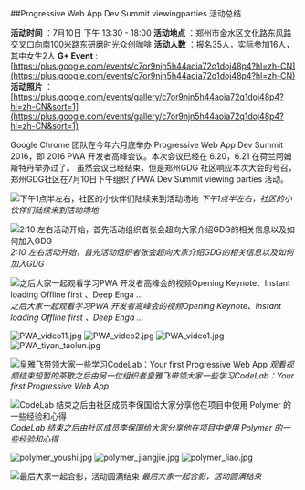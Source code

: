 ##Progressive Web App Dev Summit viewingparties 活动总结

**活动时间** ：7月10日 下午 13:30 - 18:00
**活动地点** ：郑州市金水区文化路东风路交叉口向南100米路东研磨时光众创咖啡
**活动人数** ：报名35人，实际参加16人，其中女生2人
**G+ Event** : [https://plus.google.com/events/c7or9njn5h44aoia72q1doj48p4?hl=zh-CN](https://plus.google.com/events/c7or9njn5h44aoia72q1doj48p4?hl=zh-CN)
**活动照片** ：[https://plus.google.com/events/gallery/c7or9njn5h44aoia72q1doj48p4?hl=zh-CN&sort=1](https://plus.google.com/events/gallery/c7or9njn5h44aoia72q1doj48p4?hl=zh-CN&sort=1)

Google Chrome 团队在今年六月底举办 Progressive Web App Dev Summit 2016，即 2016 PWA 开发者高峰会议。本次会议已经在 6.20，6.21 在荷兰阿姆斯特丹举办过了。
虽然会议已经结束，但是郑州GDG 社区响应本次大会的号召，郑州GDG社区在7月10日下午组织了PWA Dev Summit viewing parties 活动。

![下午1点半左右，社区的小伙伴们陆续来到活动场地](https://uc0.chinagdg.com/attachment/forum/201607/11/185931ilc8i8488yvc0vzd.jpg)
*下午1点半左右，社区的小伙伴们陆续来到活动场地*

![2:10 左右活动开始，首先活动组织者张会超向大家介绍GDG的相关信息以及如何加入GDG](https://uc0.chinagdg.com/attachment/forum/201607/11/1900012p57x5l72357j55w.jpg)
*2:10 左右活动开始，首先活动组织者张会超向大家介绍GDG的相关信息以及如何加入GDG*

![之后大家一起观看学习PWA 开发者高峰会的视频Opening Keynote、Instant loading Offline first 、Deep Enga ...](https://uc0.chinagdg.com/attachment/forum/201607/11/190059dkgwdrvo7vzpdwea.jpg)
*之后大家一起观看学习PWA 开发者高峰会的视频Opening Keynote、Instant loading Offline first 、Deep Enga ...*

![PWA_video11.jpg](https://uc0.chinagdg.com/attachment/forum/201607/11/190132fzrrxsroftzzsttf.jpg)
![PWA_video2.jpg](https://uc0.chinagdg.com/attachment/forum/201607/11/190139aecsj2czcmvcljlz.jpg)
![PWA_video1.jpg](https://uc0.chinagdg.com/attachment/forum/201607/11/190144bpbkalpvh3ap4p6q.jpg)
![PWA_tiyan_taolun.jpg](https://uc0.chinagdg.com/attachment/forum/201607/11/190148djkwvy6ozv61gyro.jpg)

![皇雅飞带领大家一些学习CodeLab：Your first Progressive Web App](https://uc0.chinagdg.com/attachment/forum/201607/11/190204ttit1v4xwishk4cb.jpg)
*观看视频结束短暂的茶歇之后由另一位组织者皇雅飞带领大家一些学习CodeLab：Your first Progressive Web App*

![CodeLab 结束之后由社区成员李保国给大家分享他在项目中使用 Polymer 的一些经验和心得](https://uc0.chinagdg.com/attachment/forum/201607/11/190229rpyy6ywt7yeor0or.jpg)
*CodeLab 结束之后由社区成员李保国给大家分享他在项目中使用 Polymer 的一些经验和心得*

![polymer_youshi.jpg](https://uc0.chinagdg.com/attachment/forum/201607/11/190254hfallvaacll7fqlz.jpg)
![polymer_jiangjie.jpg](https://uc0.chinagdg.com/attachment/forum/201607/11/190300xs9hhhz03hkahvq4.jpg)
![polymer_liao.jpg](https://uc0.chinagdg.com/attachment/forum/201607/11/190306u39hw779duw44ux5.jpg)

![最后大家一起合影，活动圆满结束](https://uc0.chinagdg.com/attachment/forum/201607/11/190339yurclj33jurlhcje.jpg)
*最后大家一起合影，活动圆满结束*